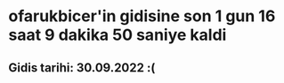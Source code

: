 # ofarukbicer'in gidisine son 1 gun 16 saat 9 dakika 50 saniye kaldi

## Gidis tarihi: 30.09.2022 :(